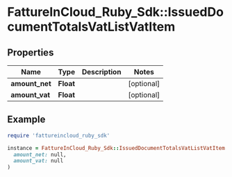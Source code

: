 # FattureInCloud_Ruby_Sdk::IssuedDocumentTotalsVatListVatItem

## Properties

| Name | Type | Description | Notes |
| ---- | ---- | ----------- | ----- |
| **amount_net** | **Float** |  | [optional] |
| **amount_vat** | **Float** |  | [optional] |

## Example

```ruby
require 'fattureincloud_ruby_sdk'

instance = FattureInCloud_Ruby_Sdk::IssuedDocumentTotalsVatListVatItem.new(
  amount_net: null,
  amount_vat: null
)
```

